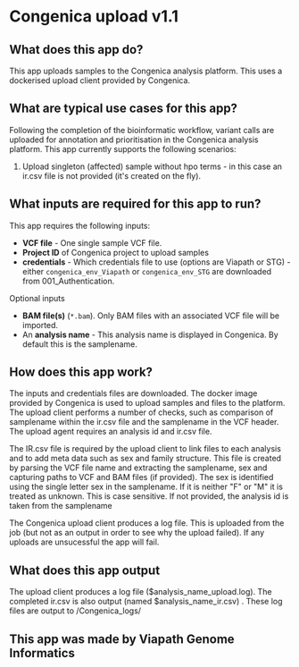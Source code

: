 # Congenica upload v1.1

## What does this app do?

This app uploads samples to the Congenica analysis platform. This uses a dockerised upload client provided by Congenica.

## What are typical use cases for this app?

Following the completion of the bioinformatic workflow, variant calls are uploaded for annotation and prioritisation in the Congenica analysis platform.
This app currently supports the following scenarios:

1) Upload singleton (affected) sample without hpo terms - in this case an ir.csv file is not provided (it's created on the fly).

## What inputs are required for this app to run?

This app requires the following inputs:

- **VCF file** - One single sample VCF file.
- **Project ID** of Congenica project to upload samples
- **credentials** - Which credentials file to use (options are Viapath or STG) - either `congenica_env_Viapath` or `congenica_env_STG` are downloaded from 001_Authentication.

Optional inputs

- **BAM file(s)** (`*.bam`). Only BAM files with an associated VCF file will be imported.  
- An **analysis name** - This analysis name is displayed in Congenica. By default this is the samplename.

## How does this app work?

The inputs and credentials files are downloaded.
The docker image provided by Congenica is used to upload samples and files to the platform. The upload client performs a number of checks, such as comparison of samplename within the ir.csv file and the samplename in the VCF header. The upload agent requires an analysis id and ir.csv file.

The IR.csv file is required by the upload client to link files to each analysis and to add meta data such as sex and family structure.
This file is created by parsing the VCF file name and extracting the samplename, sex and capturing paths to VCF and BAM files (if provided).
The sex is identified using the single letter sex in the samplename. If it is neither "F" or "M" it is treated as unknown. This is case sensitive.
If not provided, the analysis id is taken from the samplename

The Congenica upload client produces a log file. This is uploaded from the job (but not as an output in order to see why the upload failed). If any uploads are unsucessful the app will fail.

## What does this app output

The upload client produces a log file ($analysis_name_upload.log).
The completed ir.csv is also output (named $analysis_name_ir.csv) .
These log files are output to /Congenica_logs/

## This app was made by Viapath Genome Informatics

